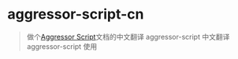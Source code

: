 # aggressor-script-cn
> 做个[Aggressor Script](https://www.cobaltstrike.com/aggressor-script/index.html)文档的中文翻译
aggressor-script 中文翻译 aggressor-script 使用
